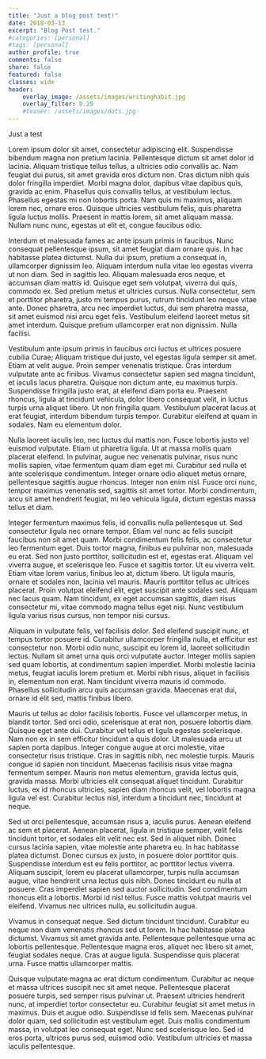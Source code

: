 ```yaml
---
title: "Just a blog post test!"
date: 2018-03-13
excerpt: "Blog Post test."
#categories: [personal]
#tags: [personal]
author_profile: true
comments: false
share: false
featured: false
classes: wide
header:
    overlay_image: /assets/images/writinghabit.jpg
    overlay_filter: 0.25
    #teaser: /assets/images/dots.jpg
---
```


Just a test

Lorem ipsum dolor sit amet, consectetur adipiscing elit. Suspendisse bibendum magna non pretium lacinia. Pellentesque dictum sit amet dolor id lacinia. Aliquam tristique tellus tellus, a ultricies odio convallis ac. Nam feugiat dui purus, sit amet gravida eros dictum non. Cras dictum nibh quis dolor fringilla imperdiet. Morbi magna dolor, dapibus vitae dapibus quis, gravida ac enim. Phasellus quis convallis tellus, at vestibulum lectus. Phasellus egestas mi non lobortis porta. Nam quis mi maximus, aliquam lorem nec, ornare eros. Quisque ultricies vestibulum felis, quis pharetra ligula luctus mollis. Praesent in mattis lorem, sit amet aliquam massa. Nullam nunc nunc, egestas ut elit et, congue faucibus odio.

Interdum et malesuada fames ac ante ipsum primis in faucibus. Nunc consequat pellentesque ipsum, sit amet feugiat diam ornare quis. In hac habitasse platea dictumst. Nulla dui ipsum, pretium a consequat in, ullamcorper dignissim leo. Aliquam interdum nulla vitae leo egestas viverra ut non diam. Sed in sagittis leo. Aliquam malesuada eros neque, et accumsan diam mattis id. Quisque eget sem volutpat, viverra dui quis, commodo ex. Sed pretium metus et ultricies cursus. Nulla consectetur, sem et porttitor pharetra, justo mi tempus purus, rutrum tincidunt leo neque vitae ante. Donec pharetra, arcu nec imperdiet luctus, dui sem pharetra massa, sit amet euismod nisi arcu eget felis. Vestibulum eleifend laoreet metus sit amet interdum. Quisque pretium ullamcorper erat non dignissim. Nulla facilisi.

Vestibulum ante ipsum primis in faucibus orci luctus et ultrices posuere cubilia Curae; Aliquam tristique dui justo, vel egestas ligula semper sit amet. Etiam at velit augue. Proin semper venenatis tristique. Cras interdum vulputate ante ac finibus. Vivamus consectetur sapien sed magna tincidunt, et iaculis lacus pharetra. Quisque non dictum ante, eu maximus turpis. Suspendisse fringilla justo erat, at eleifend diam porta eu. Praesent rhoncus, ligula at tincidunt vehicula, dolor libero consequat velit, in luctus turpis urna aliquet libero. Ut non fringilla quam. Vestibulum placerat lacus at erat feugiat, interdum bibendum turpis tempor. Curabitur eleifend at quam in sodales. Nam eu elementum dolor.

Nulla laoreet iaculis leo, nec luctus dui mattis non. Fusce lobortis justo vel euismod vulputate. Etiam ut pharetra ligula. Ut at massa mollis quam placerat eleifend. In pulvinar, augue nec venenatis pulvinar, risus nunc mollis sapien, vitae fermentum quam diam eget mi. Curabitur sed nulla et ante scelerisque condimentum. Integer ornare odio aliquet metus ornare, pellentesque sagittis augue rhoncus. Integer non enim nisl. Fusce orci nunc, tempor maximus venenatis sed, sagittis sit amet tortor. Morbi condimentum, arcu sit amet hendrerit feugiat, mi leo vehicula ligula, dictum egestas massa tellus et diam.

Integer fermentum maximus felis, id convallis nulla pellentesque ut. Sed consectetur ligula nec ornare tempor. Etiam vel nunc ac felis suscipit faucibus non sit amet quam. Morbi condimentum felis felis, ac consectetur leo fermentum eget. Duis tortor magna, finibus eu pulvinar non, malesuada eu erat. Sed non justo porttitor, sollicitudin est et, egestas erat. Aliquam vel viverra augue, et scelerisque leo. Fusce et sagittis tortor. Ut eu viverra velit. Etiam vitae lorem varius, finibus leo at, dictum libero. Ut ligula mauris, ornare et sodales non, lacinia vel mauris. Mauris porttitor tellus ac ultrices placerat. Proin volutpat eleifend elit, eget suscipit ante sodales sed. Aliquam nec lacus quam. Nam tincidunt, ex eget accumsan sagittis, diam risus consectetur mi, vitae commodo magna tellus eget nisi. Nunc vestibulum ligula varius risus cursus, non tempor nisi cursus.

Aliquam in vulputate felis, vel facilisis dolor. Sed eleifend suscipit nunc, et tempus tortor posuere id. Curabitur ullamcorper fringilla nulla, et efficitur est consectetur non. Morbi odio nunc, suscipit eu lorem id, laoreet sollicitudin lectus. Nullam sit amet urna quis orci vulputate auctor. Integer mollis sapien sed quam lobortis, at condimentum sapien imperdiet. Morbi molestie lacinia metus, feugiat iaculis lorem pretium et. Morbi nibh risus, aliquet in facilisis in, elementum non erat. Nam tincidunt viverra mauris id commodo. Phasellus sollicitudin arcu quis accumsan gravida. Maecenas erat dui, ornare id elit sed, mattis finibus libero.

Mauris ut tellus ac dolor facilisis lobortis. Fusce vel ullamcorper metus, in blandit tortor. Sed orci odio, scelerisque at erat non, posuere lobortis diam. Quisque eget ante dui. Curabitur vel tellus et ligula egestas scelerisque. Nam non ex in sem efficitur tincidunt a quis dolor. Ut malesuada arcu ut sapien porta dapibus. Integer congue augue at orci molestie, vitae consectetur risus tristique. Cras in sagittis nibh, nec molestie turpis. Mauris congue id sapien non tincidunt. Maecenas facilisis risus vitae magna fermentum semper. Mauris non metus elementum, gravida lectus quis, gravida massa. Morbi ultricies elit consequat aliquet tincidunt. Curabitur luctus, ex id rhoncus ultricies, sapien diam rhoncus velit, vel lobortis magna ligula vel est. Curabitur lectus nisl, interdum a tincidunt nec, tincidunt at neque.

Sed ut orci pellentesque, accumsan risus a, iaculis purus. Aenean eleifend ac sem et placerat. Aenean placerat, ligula in tristique semper, velit felis tincidunt tortor, et sodales elit velit nec est. Sed in aliquet nibh. Donec cursus lacinia sapien, vitae molestie ante pharetra eu. In hac habitasse platea dictumst. Donec cursus ex justo, in posuere dolor porttitor quis. Suspendisse interdum est eu felis porttitor, ac porttitor lectus viverra. Aliquam suscipit, lorem eu placerat ullamcorper, turpis nulla accumsan augue, vitae hendrerit urna lectus quis nibh. Donec tincidunt eu nulla at posuere. Cras imperdiet sapien sed auctor sollicitudin. Sed condimentum rhoncus elit a lobortis. Morbi id nisl tellus. Fusce mattis volutpat mauris vel eleifend. Vivamus nec ultrices nulla, eu sollicitudin augue.

Vivamus in consequat neque. Sed dictum tincidunt tincidunt. Curabitur eu neque non diam venenatis rhoncus sed ut lorem. In hac habitasse platea dictumst. Vivamus sit amet gravida ante. Pellentesque pellentesque urna ac lobortis pellentesque. Pellentesque magna eros, aliquet nec libero sit amet, feugiat sodales neque. Cras at augue ligula. Suspendisse quis placerat urna. Fusce mattis ullamcorper mattis.

Quisque vulputate magna ac erat dictum condimentum. Curabitur ac neque et massa ultrices suscipit nec sit amet neque. Pellentesque placerat posuere turpis, sed semper risus pulvinar ut. Praesent ultricies hendrerit nunc, at imperdiet tortor consectetur eu. Curabitur feugiat sit amet metus in maximus. Duis et augue odio. Suspendisse id felis sem. Maecenas pulvinar dolor quam, sed sollicitudin est vestibulum eget. Duis mollis condimentum massa, in volutpat leo consequat eget. Nunc sed scelerisque leo. Sed id eros porta, ultrices purus sed, euismod odio. Vestibulum ultricies et massa iaculis pellentesque.
